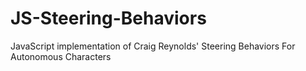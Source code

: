 JS-Steering-Behaviors
=====================

JavaScript implementation of Craig Reynolds' Steering Behaviors For Autonomous Characters